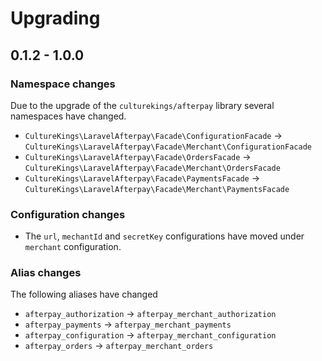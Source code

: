 # Upgrading

## 0.1.2 - 1.0.0

### Namespace changes

Due to the upgrade of the `culturekings/afterpay` library several namespaces have changed.

* `CultureKings\LaravelAfterpay\Facade\ConfigurationFacade` -> `CultureKings\LaravelAfterpay\Facade\Merchant\ConfigurationFacade`
* `CultureKings\LaravelAfterpay\Facade\OrdersFacade` -> `CultureKings\LaravelAfterpay\Facade\Merchant\OrdersFacade`
* `CultureKings\LaravelAfterpay\Facade\PaymentsFacade` -> `CultureKings\LaravelAfterpay\Facade\Merchant\PaymentsFacade`

### Configuration changes

* The `url`, `mechantId` and `secretKey` configurations have moved under `merchant` configuration.

### Alias changes

The following aliases have changed 

* `afterpay_authorization` -> `afterpay_merchant_authorization`
* `afterpay_payments` -> `afterpay_merchant_payments`
* `afterpay_configuration` -> `afterpay_merchant_configuration`
* `afterpay_orders` -> `afterpay_merchant_orders`
